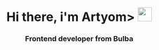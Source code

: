 <h1 align="center">Hi there, i'm Artyom>
<img src="https://github.com/blackcater/blackcater/raw/main/images/Hi.gif" height="32"/></h1>
<h3 align="center">Frontend developer from Bulba</h3>
